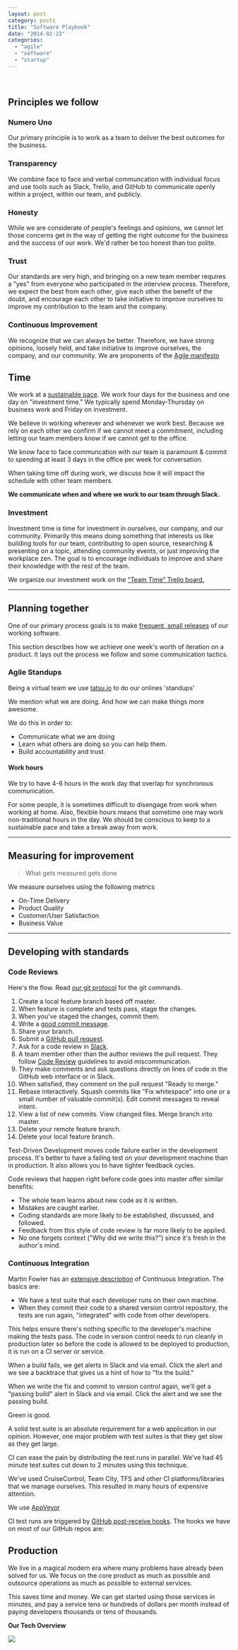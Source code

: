 ```yaml
---
layout: post
category: posts
title: "Software Playbook"
date: "2014-02-23"
categories: 
  - "agile"
  - "software"
  - "startup"
---
```


 

## Principles we follow

### Numero Uno

Our primary principle is to work as a team to deliver the best outcomes for the business.

### Transparency

We combine face to face and verbal communcation with individual focus and use tools such as Slack, Trello, and GitHub to communicate openly within a project, within our team, and publicly.

### Honesty

While we are considerate of people's feelings and opinions, we cannot let those concerns get in the way of getting the right outcome for the business and the success of our work. We'd rather be too honest than too polite.

### Trust

Our standards are very high, and bringing on a new team member requires a "yes" from everyone who participated in the interview process. Therefore, we expect the best from each other, give each other the benefit of the doubt, and encourage each other to take initiative to improve ourselves to improve my contribution to the team and the company.

### Continuous Improvement

We recognize that we can always be better. Therefore, we have strong opinions, loosely held, and take initiative to improve ourselves, the company, and our community. We are proponents of the [Agile manifesto](http://agilemanifesto.org/principles.html)

## Time

We work at a [sustainable pace](http://www.extremeprogramming.org/rules/overtime.html). We work four days for the business and one day on "investment time." We typically spend Monday-Thursday on business work and Friday on investment.

We believe in working wherever and whenever we work best. Because we rely on each other we confirm if we cannot meet a commitment, including letting our team members know if we cannot get to the office.

We know face to face communcation with our team is paramount & commit to spending at least 3 days in the office per week for conversation.

When taking time off during work, we discuss how it will impact the schedule with other team members.

**We communicate when and where we work to our team through Slack.**

### Investment

Investment time is time for investment in ourselves, our company, and our community. Primarily this means doing something that interests us like building tools for our team, contributing to open source, researching & presenting on a topic, attending community events, or just improving the workplace zen. The goal is to encourage individuals to improve and share their knowledge with the rest of the team.

We organize our investment work on the ["Team Time" Trello board.](https://trello.com/b/PSuyMLdb/team-time)

* * *

## Planning together

One of our primary process goals is to make [frequent, small releases](http://www.extremeprogramming.org/rules/releaseoften.html) of our working software.

This section describes how we achieve one week's worth of iteration on a product. It lays out the process we follow and some communication tactics.

### Agile Standups

Being a virtual team we use [tatsu.io](https://tatsu.io/) to do our onlines 'standups'

We mention what we are doing. And how we can make things more awesome.

We do this in order to:

- Communicate what we are doing
- Learn what others are doing so you can help them.
- Build accountability and trust.

#### Work hours

We try to have 4-6 hours in the work day that overlap for synchronous communication.

For some people, it is sometimes difficult to disengage from work when working at home. Also, flexible hours means that sometime one may work non-traditional hours in the day. We should be conscious to keep to a sustainable pace and take a break away from work.

* * *

## Measuring for improvement

> What gets measured gets done

We measure ourselves using the following metrics

- On-Time Delivery
- Product Quality
- Customer/User Satisfaction
- Business Value

* * *

## Developing with standards

### Code Reviews

Here's the flow. Read [our git protocol](https://github.com/thoughtbot/guides/tree/master/protocol) for the git commands.

1. Create a local feature branch based off master.
2. When feature is complete and tests pass, stage the changes.
3. When you've staged the changes, commit them.
4. Write a [good commit message](http://robots.thoughtbot.com/5-useful-tips-for-a-better-commit-message).
5. Share your branch.
6. Submit a [GitHub pull request](https://help.github.com/articles/using-pull-requests/).
7. Ask for a code review in [Slack](https://slack.com/).
8. A team member other than the author reviews the pull request. They follow [Code Review](https://github.com/thoughtbot/guides/blob/master/code-review) guidelines to avoid miscommunication.
9. They make comments and ask questions directly on lines of code in the GitHub web interface or in Slack.
10. When satisfied, they comment on the pull request "Ready to merge."
11. Rebase interactively. Squash commits like "Fix whitespace" into one or a small number of valuable commit(s). Edit commit messages to reveal intent.
12. View a list of new commits. View changed files. Merge branch into master.
13. Delete your remote feature branch.
14. Delete your local feature branch.

Test-Driven Development moves code failure earlier in the development process. It's better to have a failing test on your development machine than in production. It also allows you to have tighter feedback cycles.

Code reviews that happen right before code goes into master offer similar benefits:

- The whole team learns about new code as it is written.
- Mistakes are caught earlier.
- Coding standards are more likely to be established, discussed, and followed.
- Feedback from this style of code review is far more likely to be applied.
- No one forgets context ("Why did we write this?") since it's fresh in the author's mind.

### Continuous Integration

Martin Fowler has an [extensive description](http://martinfowler.com/articles/continuousIntegration.html) of Continuous Integration. The basics are:

- We have a test suite that each developer runs on their own machine.
- When they commit their code to a shared version control repository, the tests are run again, "integrated" with code from other developers.

This helps ensure there's nothing specific to the developer's machine making the tests pass. The code in version control needs to run cleanly in production later so before the code is allowed to be deployed to production, it is run on a CI server or service.

When a build fails, we get alerts in Slack and via email. Click the alert and we see a backtrace that gives us a hint of how to "fix the build."

When we write the fix and commit to version control again, we'll get a "passing build" alert in Slack and via email. Click the alert and we see the passing build.

Green is good.

A solid test suite is an absolute requirement for a web application in our opinion. However, one major problem with test suites is that they get slow as they get large.

CI can ease the pain by distributing the test runs in parallel. We've had 45 minute test suites cut down to 2 minutes using this technique.

We've used CruiseControl, Team City, TFS and other CI platforms/libraries that we manage ourselves. This resulted in many hours of expensive attention.

We use [AppVeyor](https://www.appveyor.com/)

CI test runs are triggered by [GitHub post-receive hooks](https://help.github.com/articles/post-receive-hooks). The hooks we have on most of our GitHub repos are:

## Production

We live in a magical modern era where many problems have already been solved for us. We focus on the core product as much as possible and outsource operations as much as possible to external services.

This saves time and money. We can get started using those services in minutes, and pay a service tens or hundreds of dollars per month instead of paying developers thousands or tens of thousands.

**Our Tech Overview**

[![](images/SystemOverview-300x212.jpg)](/https://raw.githubusercontent.com/chrismckelt/chrismckelt.github.io/master/_posts/posts/images//2014/02/SystemOverview.jpg)
